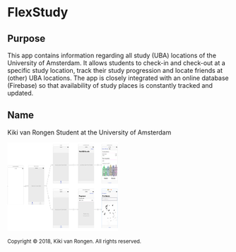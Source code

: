 # FlexStudy

## Purpose
This app contains information regarding all study (UBA) locations of the University of Amsterdam. It allows students to check-in and check-out
at a specific study location, track their study progression and locate friends at (other) UBA locations. The app is closely integrated with an online
database (Firebase) so that availability of study places is constantly tracked and updated. 

## Name
Kiki van Rongen
Student at the University of Amsterdam

<img src=https://github.com/kikivanrongen/FlexStudy/blob/master/doc/Storyboard%20overview.png alt="Storyboard overview" width="250" height="200">

<sup>Copyright © 2018, Kiki van Rongen. All rights reserved.</sup>
